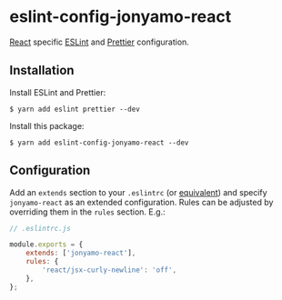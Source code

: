 # eslint-config-jonyamo-react

[React](https://reactjs.org/) specific [ESLint](https://eslint.org) and [Prettier](https://prettier.io) configuration.

## Installation

Install ESLint and Prettier:

```shell
$ yarn add eslint prettier --dev
```

Install this package:

```shell
$ yarn add eslint-config-jonyamo-react --dev
```

## Configuration

Add an `extends` section to your `.eslintrc` (or [equivalent](https://eslint.org/docs/user-guide/configuring#configuration-file-formats)) and specify `jonyamo-react` as an extended configuration. Rules can be adjusted by overriding them in the `rules` section. E.g.:

```js
// .eslintrc.js

module.exports = {
    extends: ['jonyamo-react'],
    rules: {
        'react/jsx-curly-newline': 'off',
    },
};
```
